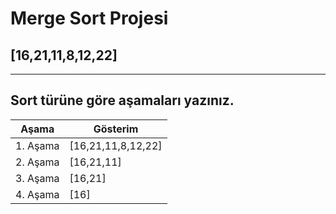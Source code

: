 # Merge Sort Projesi
## [16,21,11,8,12,22]
---
Sort türüne göre aşamaları yazınız.
---
| Aşama | Gösterim |
|----------|-------------|
|1. Aşama | [16,21,11,8,12,22] |
|2. Aşama | [16,21,11] | [8,12,22] |
|3. Aşama | [16,21] | [11] | [8,12] | [22] |
|4. Aşama | [16] | [21] | 
